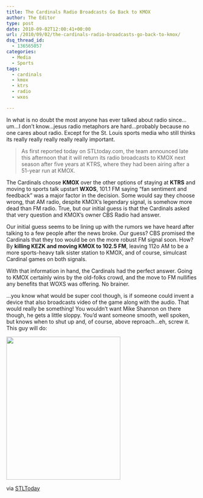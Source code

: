 ```yaml
---
title: The Cardinals Radio Broadcasts Go Back to KMOX
author: The Editor
type: post
date: 2010-09-02T12:00:41+00:00
url: /2010/09/02/the-cardinals-radio-broadcasts-go-back-to-kmox/
dsq_thread_id:
  - 136565057
categories:
  - Media
  - Sports
tags:
  - cardinals
  - kmox
  - ktrs
  - radio
  - wxos

---
```

In what is no doubt the most anyone has ever talked about radio since&#8230;um&#8230;I don&#8217;t know&#8230;jesus radio metaphors are hard&#8230;probably because no one cares about radio. Except for the St. Louis sports media who still thinks its really really really really really important.

> As first reported today on STLtoday.com, the team announced late this afternoon that it will return its radio broadcasts to KMOX next season after five years at KTRS, where they had been airing after a 51-year run at KMOX.

The Cardinals choose **KMOX** over the other options of staying at **KTRS** and moving to sports talk upstart **WXOS**, 101.1 FM saying &#8220;fan sentiment and feedback&#8221; was a major factor in the decision. Some would say they choose wrong, that AM radio, despite KMOX&#8217;s legendary signal, is somehow more dead than FM radio. True, but our initial guess is that the Cardinals asked that very question and KMOX&#8217;s owner CBS Radio had answer.

Our initial guess seems to be lining up with the rumors we have heard after talking to a few people after the news broke. Our guess? CBS promised the Cardinals that they too would be on the more robust FM signal soon. How? By **killing KEZK and moving KMOX to 102.5 FM**, leaving 112o AM to be a more sports-heavy talk sister station to KMOX, and of course, simulcast Cardinal games on both signals.

With that information in hand, the Cardinals had the perfect answer. Going to KMOX certainly wins by the old-folks crowd, and the move to FM nullifies any benefits that WOXS was offering. No brainer.

&#8230;you know what would be super cool though, is if someone could invent a device that also broadcasts video of the game along with the audio. That would really be something! You wouldn&#8217;t want Mike Shannon on there though, he gets a little sloppy. You&#8217;d want someone smooth, well spoken, but knows when to shut up and, of course, above reproach&#8230;eh, screw it. This guy will do:

[<img class="aligncenter size-full wp-image-6366" title="dan_mclaughlin_mugshot" src="http://media.punchingkitty.com/wordpress/2010/08/dan_mclaughlin_mugshot.jpeg" alt="" width="300" height="375" />][1]

via <a href="http://www.stltoday.com/sports/baseball/professional/article_467872ee-b5f8-11df-a894-0017a4a78c22.html" target="_blank">STLToday</a>

 [1]: http://media.punchingkitty.com/wordpress/2010/08/dan_mclaughlin_mugshot.jpeg